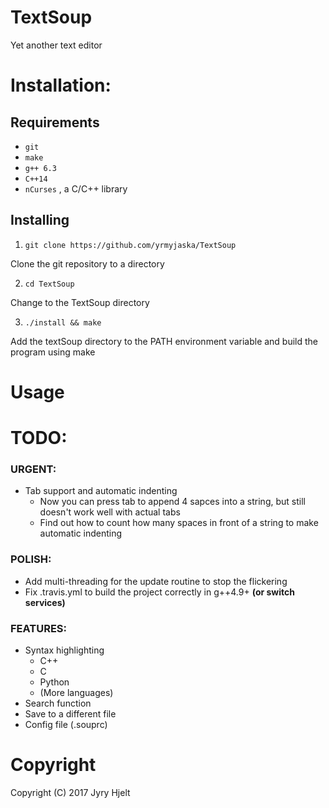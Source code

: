 # TextSoup 

Yet another text editor


# Installation:
## Requirements
* ``` git ```
* ``` make ```
* ``` g++ 6.3 ```
* ``` C++14 ```
* ``` nCurses ``` , a C/C++ library
## Installing
1. ``git clone https://github.com/yrmyjaska/TextSoup``

Clone the git repository to a directory

2. ``cd TextSoup``

Change to the TextSoup directory

3. ``./install && make``

Add the textSoup directory to the PATH environment variable and build the program using make

# Usage

# TODO:
### URGENT:
* Tab support and automatic indenting
	* Now you can press tab to append 4 sapces into a string, but still doesn't work well with actual tabs
	* Find out how to count how many spaces in front of a string to make automatic indenting
### POLISH:
* Add multi-threading for the update routine to stop the flickering
* Fix .travis.yml to build the project correctly in g++4.9+ **(or switch services)**
### FEATURES:
* Syntax highlighting
	* C++
	* C
	* Python
	* (More languages)
* Search function
* Save to a different file
* Config file (.souprc)
# Copyright
Copyright (C) 2017 Jyry Hjelt
